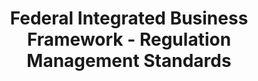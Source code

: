 ---
layout: standards
permalink: /fibf-rm/
title: Federal Integrated Business Framework - Regulation Management Standards
sub-title: Regulation Management
---